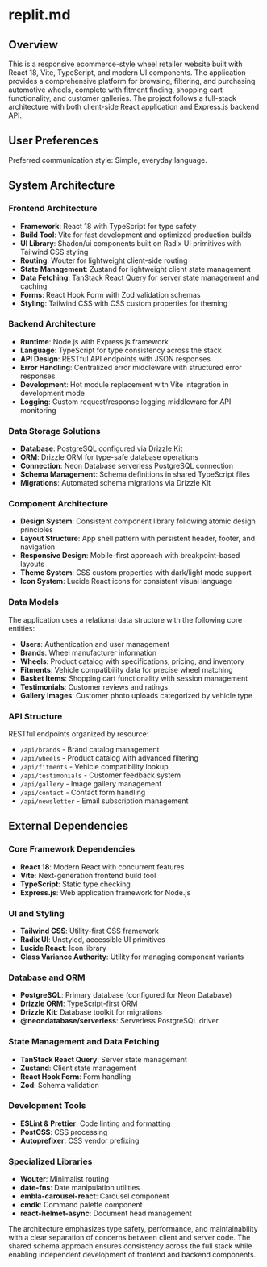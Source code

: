 # replit.md

## Overview

This is a responsive ecommerce-style wheel retailer website built with React 18, Vite, TypeScript, and modern UI components. The application provides a comprehensive platform for browsing, filtering, and purchasing automotive wheels, complete with fitment finding, shopping cart functionality, and customer galleries. The project follows a full-stack architecture with both client-side React application and Express.js backend API.

## User Preferences

Preferred communication style: Simple, everyday language.

## System Architecture

### Frontend Architecture
- **Framework**: React 18 with TypeScript for type safety
- **Build Tool**: Vite for fast development and optimized production builds
- **UI Library**: Shadcn/ui components built on Radix UI primitives with Tailwind CSS styling
- **Routing**: Wouter for lightweight client-side routing
- **State Management**: Zustand for lightweight client state management
- **Data Fetching**: TanStack React Query for server state management and caching
- **Forms**: React Hook Form with Zod validation schemas
- **Styling**: Tailwind CSS with CSS custom properties for theming

### Backend Architecture
- **Runtime**: Node.js with Express.js framework
- **Language**: TypeScript for type consistency across the stack
- **API Design**: RESTful API endpoints with JSON responses
- **Error Handling**: Centralized error middleware with structured error responses
- **Development**: Hot module replacement with Vite integration in development mode
- **Logging**: Custom request/response logging middleware for API monitoring

### Data Storage Solutions
- **Database**: PostgreSQL configured via Drizzle Kit
- **ORM**: Drizzle ORM for type-safe database operations
- **Connection**: Neon Database serverless PostgreSQL connection
- **Schema Management**: Schema definitions in shared TypeScript files
- **Migrations**: Automated schema migrations via Drizzle Kit

### Component Architecture
- **Design System**: Consistent component library following atomic design principles
- **Layout Structure**: App shell pattern with persistent header, footer, and navigation
- **Responsive Design**: Mobile-first approach with breakpoint-based layouts
- **Theme System**: CSS custom properties with dark/light mode support
- **Icon System**: Lucide React icons for consistent visual language

### Data Models
The application uses a relational data structure with the following core entities:
- **Users**: Authentication and user management
- **Brands**: Wheel manufacturer information
- **Wheels**: Product catalog with specifications, pricing, and inventory
- **Fitments**: Vehicle compatibility data for precise wheel matching
- **Basket Items**: Shopping cart functionality with session management
- **Testimonials**: Customer reviews and ratings
- **Gallery Images**: Customer photo uploads categorized by vehicle type

### API Structure
RESTful endpoints organized by resource:
- `/api/brands` - Brand catalog management
- `/api/wheels` - Product catalog with advanced filtering
- `/api/fitments` - Vehicle compatibility lookup
- `/api/testimonials` - Customer feedback system
- `/api/gallery` - Image gallery management
- `/api/contact` - Contact form handling
- `/api/newsletter` - Email subscription management

## External Dependencies

### Core Framework Dependencies
- **React 18**: Modern React with concurrent features
- **Vite**: Next-generation frontend build tool
- **TypeScript**: Static type checking
- **Express.js**: Web application framework for Node.js

### UI and Styling
- **Tailwind CSS**: Utility-first CSS framework
- **Radix UI**: Unstyled, accessible UI primitives
- **Lucide React**: Icon library
- **Class Variance Authority**: Utility for managing component variants

### Database and ORM
- **PostgreSQL**: Primary database (configured for Neon Database)
- **Drizzle ORM**: TypeScript-first ORM
- **Drizzle Kit**: Database toolkit for migrations
- **@neondatabase/serverless**: Serverless PostgreSQL driver

### State Management and Data Fetching
- **TanStack React Query**: Server state management
- **Zustand**: Client state management
- **React Hook Form**: Form handling
- **Zod**: Schema validation

### Development Tools
- **ESLint & Prettier**: Code linting and formatting
- **PostCSS**: CSS processing
- **Autoprefixer**: CSS vendor prefixing

### Specialized Libraries
- **Wouter**: Minimalist routing
- **date-fns**: Date manipulation utilities
- **embla-carousel-react**: Carousel component
- **cmdk**: Command palette component
- **react-helmet-async**: Document head management

The architecture emphasizes type safety, performance, and maintainability with a clear separation of concerns between client and server code. The shared schema approach ensures consistency across the full stack while enabling independent development of frontend and backend components.